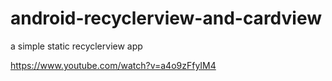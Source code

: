 # android-recyclerview-and-cardview
a simple static recyclerview app

https://www.youtube.com/watch?v=a4o9zFfyIM4
